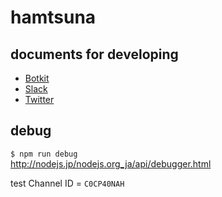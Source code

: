 # hamtsuna

## documents for developing

* [Botkit](https://github.com/howdyai/botkit)
* [Slack](https://api.slack.com/methods)
* [Twitter](https://dev.twitter.com/rest/public)

## debug

`$ npm run debug`  
http://nodejs.jp/nodejs.org_ja/api/debugger.html

test Channel ID = `C0CP40NAH`
